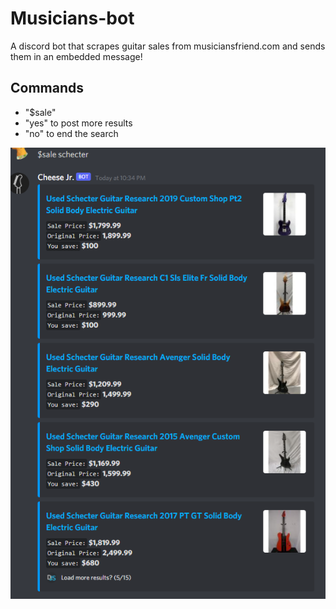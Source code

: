 # Musicians-bot

A discord bot that scrapes guitar sales from musiciansfriend.com and sends them in an embedded message!

## Commands
 - "$sale" <your specific search>
 - "yes" to post more results
 - "no" to end the search
  
![demonstration](img/schecter.png)

